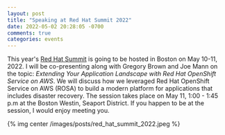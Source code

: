 ```yaml
---
layout: post
title: "Speaking at Red Hat Summit 2022"
date: 2022-05-02 20:28:05 -0700
comments: true
categories: events
---
```


This year's [Red Hat Summit](https://www.redhat.com/en/summit) is going to be hosted in Boston on May 10-11, 2022. I will be co-presenting along with Gregory Brown and Joe Mann on the topic: *Extending Your Application Landscape with Red Hat OpenShift Service on AWS*. We will discuss how we leveraged Red Hat OpenShift Service on AWS (ROSA) to build a modern platform for applications that includes disaster recovery. The session takes place on May 11, 1:00 - 1:45 p.m at the Boston Westin, Seaport District. If you happen to be at the session, I would enjoy meeting you.

{% img center /images/posts/red_hat_summit_2022.jpeg %}
